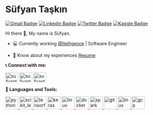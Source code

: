 # Süfyan Taşkın

[![Gmail Badge](https://img.shields.io/badge/-sufyantaskin@gmail.com-c14438?style=flat&logo=Gmail&logoColor=white)](mailto:sufyantaskin@gmail.com?subject=From%20GitHub&body=Hi,%20there.%20Found%20you%20from%20GitHub. "Connect via Email")
[![Linkedin Badge](https://img.shields.io/badge/-Süfyan%20Taşkın-0072b1?style=flat&logo=Linkedin&logoColor=white)](https://www.linkedin.com/in/sufyant "Connect on LinkedIn")
[![Twitter Badge](https://img.shields.io/badge/-@sufyantaskin-00acee?style=flat&logo=Twitter&logoColor=white)](https://twitter.com/sufyantaskin "Follow on Twitter")
[![Kaggle Badge](https://img.shields.io/badge/-Süfyan%20Taşkın-00acee?style=flat&logo=Kaggle&logoColor=white)](https://www.kaggle.com/sufyant "Follow on Kaggle")




Hi there 👋, My name is Süfyan. 

* :computer: Currently working [@Itelligence](https://itelligencegroup.com/tr/) | Software Engineer

* 📄 Know about my experiences [Resume](https://github.com/sufyant/sufyant/blob/main/Sufyan%20Taskin%20CV.pdf)

**📞 Connect with me:**
<p align="left">
<a href="https://twitter.com/sufyantaskin" target="blank"><img align="center" src="https://cdn.jsdelivr.net/npm/simple-icons@3.0.1/icons/twitter.svg" alt="sufyantaskin" height="30" width="40" /></a>
<a href="https://linkedin.com/in/sufyant" target="blank"><img align="center" src="https://cdn.jsdelivr.net/npm/simple-icons@3.0.1/icons/linkedin.svg" alt="sufyant" height="30" width="40" /></a>
<a href="https://kaggle.com/sufyant" target="blank"><img align="center" src="https://cdn.jsdelivr.net/npm/simple-icons@3.0.1/icons/kaggle.svg" alt="sufyant" height="30" width="40" /></a>
</p>


**🌈 Languages and Tools:**


<p align="left"> 
    
<a href="https://www.python.org" target="_blank"> <img src="https://devicons.github.io/devicon/devicon.git/icons/python/python-original.svg" alt="python" width="40" height="40"/> </a> 
<a href="https://scikit-learn.org/" target="_blank"> <img src="https://upload.wikimedia.org/wikipedia/commons/0/05/Scikit_learn_logo_small.svg" alt="scikit_learn" width="40" height="40"/> </a> 
<a href="https://www.tensorflow.org" target="_blank"> <img src="https://www.vectorlogo.zone/logos/tensorflow/tensorflow-icon.svg" alt="tensorflow" width="40" height="40"/> </a>
<a href="https://keras.io" target="_blank"> <img src="https://upload.wikimedia.org/wikipedia/commons/a/ae/Keras_logo.svg" alt="keras" width="40" height="40"/> </a>
<a href="https://www.microsoft.com" target="_blank"> <img src="https://cdn.worldvectorlogo.com/logos/microsoft-sql-server.svg" alt="linux" width="40" height="40"/> </a> 
<a href="https://www.docker.com/" target="_blank"> <img src="https://devicons.github.io/devicon/devicon.git/icons/docker/docker-original-wordmark.svg" alt="docker" width="40" height="40"/> </a> 
<a href="https://spark.apache.org" target="_blank"> <img src="https://upload.wikimedia.org/wikipedia/commons/f/f3/Apache_Spark_logo.svg" alt="spark" width="40" height="40"/> </a> 
<a href="https://git-scm.com/" target="_blank"> <img src="https://www.vectorlogo.zone/logos/git-scm/git-scm-icon.svg" alt="git" width="40" height="40"/> </a> 
<a href="https://www.linux.org/" target="_blank"> <img src="https://devicons.github.io/devicon/devicon.git/icons/linux/linux-original.svg" alt="linux" width="40" height="40"/> </a> 
<a href="https://cloud.google.com" target="_blank"> <img src="https://www.vectorlogo.zone/logos/google_cloud/google_cloud-icon.svg" alt="gcp" width="40" height="40"/> </a> 


